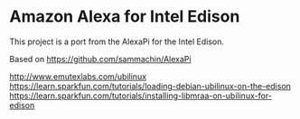 # Amazon Alexa for Intel Edison

This project is a port from the AlexaPi for the Intel Edison.

Based on https://github.com/sammachin/AlexaPi

http://www.emutexlabs.com/ubilinux
https://learn.sparkfun.com/tutorials/loading-debian-ubilinux-on-the-edison
https://learn.sparkfun.com/tutorials/installing-libmraa-on-ubilinux-for-edison


